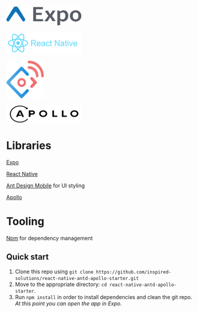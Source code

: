 <a href="#"><img src="./assets/expo-banner.png" height="50" width="200"></a>

<a href="#"><img src="./assets/react-native-banner.png" height="60" width="200"></a>

<a href="#"><img src="./assets/ant-design-mobile-banner.png" height="100" width="100"></a>

<a href="#"><img src="./assets/apollo-banner.png" height="50" width="200"></a>

# Libraries
<a href="https://expo.io/">Expo</a>

<a href="https://github.com/facebook/react-native">React Native</a>

<a href="https://mobile.ant.design">Ant Design Mobile</a> for UI styling

<a href="https://www.apollographql.com/">Apollo</a>

# Tooling
  <a href="https://www.npmjs.com/">Npm</a> for dependency management

  ## Quick start

1. Clone this repo using `git clone https://github.com/inspired-solutions/react-native-antd-apollo-starter.git`
2. Move to the appropriate directory: `cd react-native-antd-apollo-starter`.<br />
3. Run `npm install` in order to install dependencies and clean the git repo.<br />
   *At this point you can open the app in Expo.*
